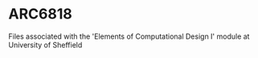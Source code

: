 # ARC6818
Files associated with the 'Elements of Computational Design I' module at University of Sheffield
